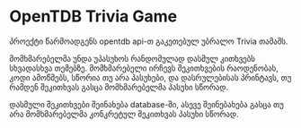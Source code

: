 # OpenTDB Trivia Game

პროექტი წარმოადგენს opentdb api-თ გაკეთებულ უბრალო Trivia თამაშს. 

მომხმარებელმა უნდა უპასუხოს რანდომულად დასმულ კითხვებს სხვადასხვა თემებზე. მომხმარებელი ირჩევს შეკითხვების რაოდენობას, კოდი ამოწმებს, სწორია თუ არა პასუხები, და დასრულებისას პრინტავს, თუ რამდენ შეკითხვას გასცა მომხმარებელმა პასუხი სწორად.

დასმული შეკითხვები შეინახება database-ში, ასევე შეინებახება გასცა თუ არა მომხმარებელმა კონკრეტულ შეკითხვას პასუხი სწორად.
